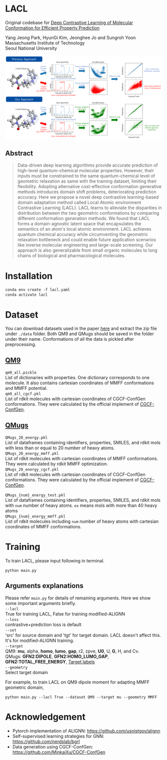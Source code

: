 # LACL

Original codebase for [Deep Contrastive Learning of Molecular Conformation for Efficient Property Prediction]()

Yang Jeong Park, HyunGi Kim, Jeonghee Jo and Sungroh Yoon   
Massachusetts Institute of Technology   
Seoul National University


![](images/Advantage_of_our_approach_revision.png)
## Abstract
>Data-driven deep learning algorithms provide accurate prediction of high-level quantum-chemical molecular properties. However, their inputs must be constrained to the same quantum-chemical level of geometric relaxation as same with the training dataset, limiting their flexibility. Adopting alternative cost-effective conformation generative methods introduces domain shift problems, deteriorating prediction accuracy. Here we propose a novel deep contrastive learning-based domain adaptation method called Local Atomic environment Contrastive Learning (LACL). LACL learns to alleviate the disparities in distribution between the two geometric conformations by comparing different conformation generation methods. We found that LACL forms a domain-agnostic latent space that encapsulates the semantics of an atom's local atomic environment. LACL achieves quantum chemical accuracy while circumventing the geometric relaxation bottleneck and could enable future application scenarios like inverse molecular engineering and large-scale screening. Our approach is also generalizable from small organic molecules to long chains of biological and pharmacological molecules.   

# Installation
```
conda env create -f lacl.yaml
conda activate lacl
```
# Dataset
You can download datasets used in the paper [here](https://doi.org/10.6084/m9.figshare.24445129) and extract the zip file under `./data` folder. Both QM9 and QMugs should be saved in the folder under their name. Conformations of all the data is pickled after preprocessing. 
## [QM9](https://figshare.com/collections/Quantum_chemistry_structures_and_properties_of_134_kilo_molecules/978904)
`qm9_all.pickle`   
List of dictionaries with properties. One dictionary corresponds to one molecule. It also contains cartesian coordinates of MMFF conformations and MMFF potential.   
`qm9_all_cgcf.pkl`   
List of rdkit molecules with cartesian coordinates of CGCF-ConfGen conformations. They were calculated by the official implement of [CGCF-ConfGen](https://github.com/MinkaiXu/CGCF-ConfGen).

## [QMugs](https://www.research-collection.ethz.ch/handle/20.500.11850/482129)
`QMugs_20_energy.pkl`    
List of dataframes containing identifiers, properties, SMILES, and rdkit mols with less than or equal to 20 number of heavy atoms.   
`QMugs_20_energy_mmff.pkl`   
List of rdkit molecules with cartesian coordinates of MMFF conformations. They were calculated by rdkit MMFF optimization.   
`QMugs_20_energy_cgcf.pkl`    
List of rdkit molecules with cartesian coordinates of CGCF-ConfGen conformations. They were calculated by the official implement of [CGCF-ConfGen](https://github.com/MinkaiXu/CGCF-ConfGen).   
     
`QMugs_{num}_energy_test.pkl`   
List of dataframes containing identifiers, properties, SMILES, and rdkit mols with `num` number of heavy atoms. `ex` means mols with more than 40 heavy atoms   
`QMugs_{num}_energy_mmff.pkl`   
List of rdkit molecules including `num` number of heavy atoms with cartesian coordinates of MMFF conformations.   



# Training
To train LACL, please input following in terminal.
```
python main.py
```
## Arguments explanations    
Please refer `main.py` for details of remaining arguments. Here we show some important arguments briefly.   
`--lacl`    
True for training LACL, False for training modified-ALIGNN    
`--loss`    
contrastive+prediction loss is default   
`--set`    
'src' for source domain and 'tgt' for target domain. LACL doesn't affect this. It's for modified-ALIGNN training.  
`--target`    
QM9: **mu**, alpha, **homo**, **lumo**, **gap**, r2, zpve, **U0**, U, **G**, H, and Cv.   
QMugs: **GFN2:DIPOLE**, **GFN2:HOMO_LUMO_GAP**, **GFN2:TOTAL_FREE_ENERGY**, [Target labels](data/data.py)   
`--geometry`   
Select target domain   
   
For example, to train LACL on QM9 dipole moment for adapting MMFF geometric domain,   
```
python main.py --lacl True --dataset QM9 --target mu --geometry MMFF
```


# Acknowledgement
- Pytorch implementation of ALIGNN: https://github.com/usnistgov/alignn
- Self-supervised learning strategies for GNN: https://github.com/nerdslab/bgrl
- Data generation using CGCF-ConfGen: https://github.com/MinkaiXu/CGCF-ConfGen

